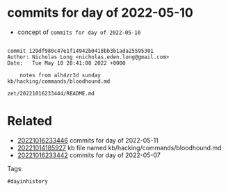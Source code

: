 # commits for day of 2022-05-10

- concept of `commits for day of 2022-05-10`

```

commit 129df980c47e1f14942b0418bb3b1ada25595301
Author: Nicholas Long <nicholas.eden.long@gmail.com>
Date:   Tue May 10 20:41:08 2022 +0000

    notes from alh4zr3d sunday
kb/hacking/commands/bloodhound.md
```

` zet/20221016233444/README.md `

# Related

- [20221016233446](/zet/20221016233446/README.md) commits for day of 2022-05-11
- [20221014185927](/zet/20221014185927/README.md) kb file named kb/hacking/commands/bloodhound.md
- [20221016233442](/zet/20221016233442/README.md) commits for day of 2022-05-07

Tags:

    #dayinhistory
